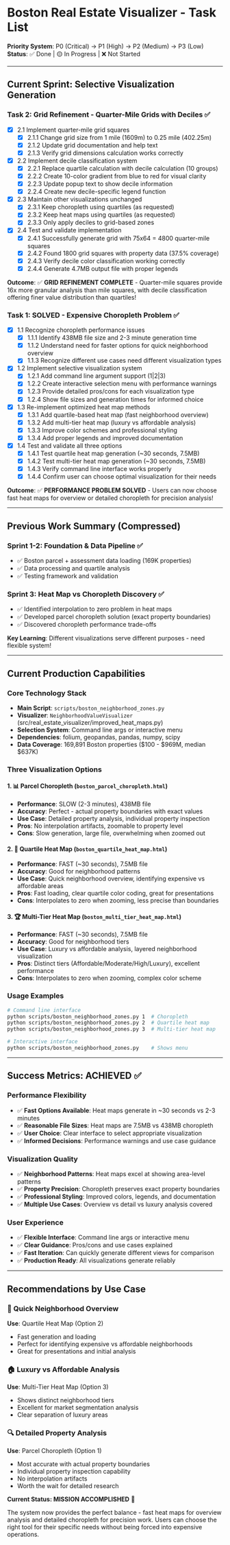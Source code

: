 # Boston Real Estate Visualizer - Task List

**Priority System**: P0 (Critical) → P1 (High) → P2 (Medium) → P3 (Low)  
**Status**: ✅ Done | 🟡 In Progress | ❌ Not Started

---

## Current Sprint: Selective Visualization Generation

### Task 2: Grid Refinement - Quarter-Mile Grids with Deciles ✅

- [x] 2.1 Implement quarter-mile grid squares
  - [x] 2.1.1 Change grid size from 1 mile (1609m) to 0.25 mile (402.25m)
  - [x] 2.1.2 Update grid documentation and help text
  - [x] 2.1.3 Verify grid dimensions calculation works correctly
- [x] 2.2 Implement decile classification system
  - [x] 2.2.1 Replace quartile calculation with decile calculation (10 groups)
  - [x] 2.2.2 Create 10-color gradient from blue to red for visual clarity
  - [x] 2.2.3 Update popup text to show decile information
  - [x] 2.2.4 Create new decile-specific legend function
- [x] 2.3 Maintain other visualizations unchanged
  - [x] 2.3.1 Keep choropleth using quartiles (as requested)
  - [x] 2.3.2 Keep heat maps using quartiles (as requested)
  - [x] 2.3.3 Only apply deciles to grid-based zones
- [x] 2.4 Test and validate implementation
  - [x] 2.4.1 Successfully generate grid with 75x64 = 4800 quarter-mile squares
  - [x] 2.4.2 Found 1800 grid squares with property data (37.5% coverage)
  - [x] 2.4.3 Verify decile color classification working correctly
  - [x] 2.4.4 Generate 4.7MB output file with proper legends

**Outcome**: ✅ **GRID REFINEMENT COMPLETE** - Quarter-mile squares provide 16x more granular analysis than mile squares, with decile classification offering finer value distribution than quartiles!

### Task 1: SOLVED - Expensive Choropleth Problem ✅

- [x] 1.1 Recognize choropleth performance issues
  - [x] 1.1.1 Identify 438MB file size and 2-3 minute generation time
  - [x] 1.1.2 Understand need for faster options for quick neighborhood overview
  - [x] 1.1.3 Recognize different use cases need different visualization types
- [x] 1.2 Implement selective visualization system
  - [x] 1.2.1 Add command line argument support (1|2|3)
  - [x] 1.2.2 Create interactive selection menu with performance warnings
  - [x] 1.2.3 Provide detailed pros/cons for each visualization type
  - [x] 1.2.4 Show file sizes and generation times for informed choice
- [x] 1.3 Re-implement optimized heat map methods
  - [x] 1.3.1 Add quartile-based heat map (fast neighborhood overview)
  - [x] 1.3.2 Add multi-tier heat map (luxury vs affordable analysis)
  - [x] 1.3.3 Improve color schemes and professional styling
  - [x] 1.3.4 Add proper legends and improved documentation
- [x] 1.4 Test and validate all three options
  - [x] 1.4.1 Test quartile heat map generation (~30 seconds, 7.5MB)
  - [x] 1.4.2 Test multi-tier heat map generation (~30 seconds, 7.5MB)
  - [x] 1.4.3 Verify command line interface works properly
  - [x] 1.4.4 Confirm user can choose optimal visualization for their needs

**Outcome**: ✅ **PERFORMANCE PROBLEM SOLVED** - Users can now choose fast heat maps for overview or detailed choropleth for precision analysis!

---

## Previous Work Summary (Compressed)

### Sprint 1-2: Foundation & Data Pipeline ✅

- ✅ Boston parcel + assessment data loading (169K properties)
- ✅ Data processing and quartile analysis
- ✅ Testing framework and validation

### Sprint 3: Heat Map vs Choropleth Discovery ✅

- ✅ Identified interpolation to zero problem in heat maps
- ✅ Developed parcel choropleth solution (exact property boundaries)
- ✅ Discovered choropleth performance trade-offs

**Key Learning**: Different visualizations serve different purposes - need flexible system!

---

## Current Production Capabilities

### Core Technology Stack

- **Main Script**: `scripts/boston_neighborhood_zones.py`
- **Visualizer**: `NeighborhoodValueVisualizer` (src/real_estate_visualizer/improved_heat_maps.py)
- **Selection System**: Command line args or interactive menu
- **Dependencies**: folium, geopandas, pandas, numpy, scipy
- **Data Coverage**: 169,891 Boston properties ($100 - $969M, median $637K)

### Three Visualization Options

#### 1. 📊 Parcel Choropleth (`boston_parcel_choropleth.html`)

- **Performance**: SLOW (2-3 minutes), 438MB file
- **Accuracy**: Perfect - actual property boundaries with exact values
- **Use Case**: Detailed property analysis, individual property inspection
- **Pros**: No interpolation artifacts, zoomable to property level
- **Cons**: Slow generation, large file, overwhelming when zoomed out

#### 2. 🎯 Quartile Heat Map (`boston_quartile_heat_map.html`)

- **Performance**: FAST (~30 seconds), 7.5MB file
- **Accuracy**: Good for neighborhood patterns
- **Use Case**: Quick neighborhood overview, identifying expensive vs affordable areas
- **Pros**: Fast loading, clear quartile color coding, great for presentations
- **Cons**: Interpolates to zero when zooming, less precise than boundaries

#### 3. 🏆 Multi-Tier Heat Map (`boston_multi_tier_heat_map.html`)

- **Performance**: FAST (~30 seconds), 7.5MB file
- **Accuracy**: Good for neighborhood tiers
- **Use Case**: Luxury vs affordable analysis, layered neighborhood visualization
- **Pros**: Distinct tiers (Affordable/Moderate/High/Luxury), excellent performance
- **Cons**: Interpolates to zero when zooming, complex color scheme

### Usage Examples

```bash
# Command line interface
python scripts/boston_neighborhood_zones.py 1  # Choropleth
python scripts/boston_neighborhood_zones.py 2  # Quartile heat map
python scripts/boston_neighborhood_zones.py 3  # Multi-tier heat map

# Interactive interface
python scripts/boston_neighborhood_zones.py    # Shows menu
```

---

## Success Metrics: ACHIEVED ✅

### Performance Flexibility

- ✅ **Fast Options Available**: Heat maps generate in ~30 seconds vs 2-3 minutes
- ✅ **Reasonable File Sizes**: Heat maps are 7.5MB vs 438MB choropleth
- ✅ **User Choice**: Clear interface to select appropriate visualization
- ✅ **Informed Decisions**: Performance warnings and use case guidance

### Visualization Quality

- ✅ **Neighborhood Patterns**: Heat maps excel at showing area-level patterns
- ✅ **Property Precision**: Choropleth preserves exact property boundaries
- ✅ **Professional Styling**: Improved colors, legends, and documentation
- ✅ **Multiple Use Cases**: Overview vs detail vs luxury analysis covered

### User Experience

- ✅ **Flexible Interface**: Command line args or interactive menu
- ✅ **Clear Guidance**: Pros/cons and use cases explained
- ✅ **Fast Iteration**: Can quickly generate different views for comparison
- ✅ **Production Ready**: All visualizations generate reliably

---

## Recommendations by Use Case

### 🚀 Quick Neighborhood Overview

**Use**: Quartile Heat Map (Option 2)

- Fast generation and loading
- Perfect for identifying expensive vs affordable neighborhoods
- Great for presentations and initial analysis

### 🏠 Luxury vs Affordable Analysis

**Use**: Multi-Tier Heat Map (Option 3)

- Shows distinct neighborhood tiers
- Excellent for market segmentation analysis
- Clear separation of luxury areas

### 🔍 Detailed Property Analysis

**Use**: Parcel Choropleth (Option 1)

- Most accurate with actual property boundaries
- Individual property inspection capability
- No interpolation artifacts
- Worth the wait for detailed research

**Current Status: MISSION ACCOMPLISHED** 🎯

The system now provides the perfect balance - fast heat maps for overview analysis and detailed choropleth for precision work. Users can choose the right tool for their specific needs without being forced into expensive operations.
